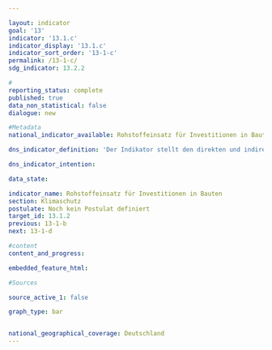 ```yaml
---

layout: indicator        
goal: '13'        
indicator: '13.1.c'        
indicator_display: '13.1.c'        
indicator_sort_order: '13-1-c'        
permalink: /13-1-c/        
sdg_indicator: 13.2.2        

#
reporting_status: complete        
published: true        
data_non_statistical: false        
dialogue: new

#Metadata        
national_indicator_available: Rohstoffeinsatz für Investitionen in Bauten

dns_indicator_definition: 'Der Indikator stellt den direkten und indirekten Rohstoffeinsatz für Investitionen in Bauten in Deutschland als Indexwert dar. Es sind sowohl Rohstoffe wie z.B. Sand oder Kies enthalten, die direkt in Deutschland abgebaut und für Bauinvestitionen verwendet werden, als auch Rohstoffe, die im In- und Ausland für die Herstellung von Gütern eingesetzt werden, die letztlich Bauinvestitionen in Deutschland dienen (z.B. Eisenerz und Energieträger zur Herstellung von Stahl). Damit zeigt der Indikator auch Spill-over-Effekte auf das Ausland auf. Der Rohstoffeinsatz wird in Rohstoffäquivalenten angegeben, d.h. hergestellte Produkte werden im Rahmen einer Modellrechnung in die entsprechende Menge Rohstoffe, die zu ihrer Herstellung benötigt wurde, umgerechnet.<br>Der Indikator umfasst neben nicht erneuerbaren Rohstoffen (fossile Energieträger, Erze, Steine, Erden und Industrieminerale) auch pflanzliche Erzeugnisse, die von der Land- und Forstwirtschaft produziert werden.  Die verfügbaren Daten ermöglichen auch grobe Differenzierung zwischen verschiedenen Rohstoffgruppen.<br>Es ist zu berücksichtigen, dass die Angaben sich auf den Rohstoffeinsatz für Bauinvestitionen beziehen – in Abgrenzung von weiteren Endnachfragekategorien wie „Investitionen in Ausrüstungen“ oder „Konsum privater Haushalte“. Das bedeutet insbesondere, dass der Rohstoffeinsatz für die laufende Nutzung von Bauten (z.B. Energieträger zum Heizen) nicht berücksichtigt wird und dass sowohl Hoch- als auch Tiefbau einschlossen sind. Der Indikator ist also kein Indikator für das Bedürfnisfeld Wohnen oder den Wirtschaftszweig Bau.'        

dns_indicator_intention:      

data_state:        

indicator_name: Rohstoffeinsatz für Investitionen in Bauten        
section: Klimaschutz        
postulate: Noch kein Postulat definiert       
target_id: 13.1.2       
previous: 13-1-b       
next: 13-1-d       

#content         
content_and_progress:        

embedded_feature_html:    

#Sources        

source_active_1: false

graph_type: bar


national_geographical_coverage: Deutschland                
---
```

